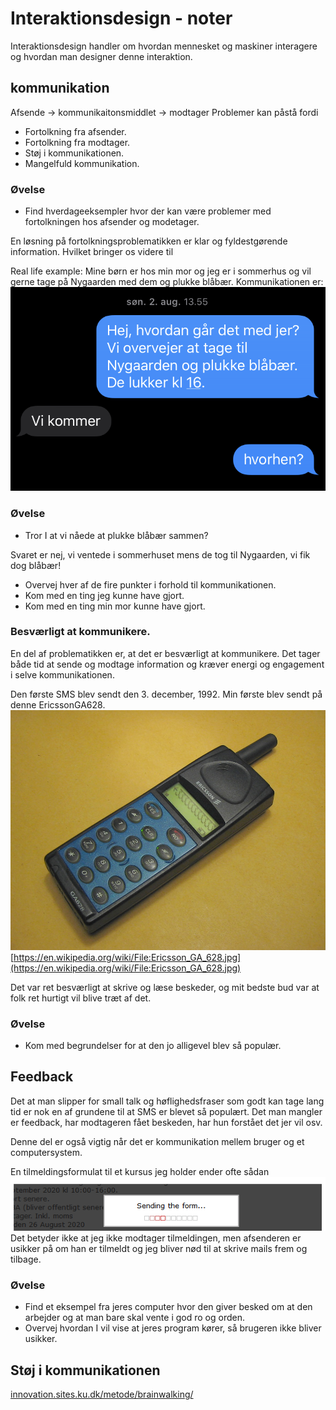 # Interaktionsdesign - noter

Interaktionsdesign handler om hvordan mennesket og maskiner interagere og hvordan man designer denne interaktion.



## kommunikation
Afsende -> kommunikaitonsmiddlet -> modtager
Problemer kan påstå fordi
* Fortolkning fra afsender.
* Fortolkning fra modtager.
* Støj i kommunikationen.
* Mangelfuld kommunikation.

### Øvelse
* Find hverdageeksempler hvor der kan være problemer med fortolkningen hos afsender og modetager.

En løsning på fortolkningsproblematikken er klar og fyldestgørende information. Hvilket bringer os videre til

Real life example:
Mine børn er hos min mor og jeg er i sommerhus og vil gerne tage på Nygaarden med dem og plukke blåbær.
Kommunikationen er:
![kommunikationsproblemer](billeder/kommunikation.PNG)
### Øvelse
* Tror I at vi nåede at plukke blåbær sammen?

Svaret er nej, vi ventede i sommerhuset mens de tog til Nygaarden, vi fik dog blåbær!
* Overvej hver af de fire punkter i forhold til kommunikationen.
*  Kom med en ting jeg kunne have gjort.
* Kom med en ting min mor kunne have gjort.

### Besværligt at kommunikere.
En del af problematikken er, at det er besværligt at kommunikere. Det tager både tid at sende og modtage information og kræver energi og engagement i selve kommunikationen.

Den første SMS blev sendt den 3. december, 1992. Min første blev sendt på denne EricssonGA628.
![Ericsson_GA_628.jpg](billeder/Ericsson_GA_628.jpg)
[https://en.wikipedia.org/wiki/File:Ericsson_GA_628.jpg](https://en.wikipedia.org/wiki/File:Ericsson_GA_628.jpg)

Det var ret besværligt at skrive og læse beskeder, og mit bedste bud var at folk ret hurtigt vil blive træt af det.

### Øvelse
* Kom med begrundelser for at den jo alligevel blev så populær.


## Feedback
Det at man slipper for small talk og høflighedsfraser som godt kan tage lang tid er nok en af grundene til at SMS er blevet så populært. Det man mangler er feedback, har modtageren fået beskeden, har hun forstået det jer vil osv.

Denne del er også vigtig når det er kommunikation mellem bruger og et computersystem.

En tilmeldingsformulat til et kursus jeg holder ender ofte sådan
![formular](billeder/formular.PNG)
Det betyder ikke at jeg ikke modtager tilmeldingen, men afsenderen er usikker på om han er tilmeldt og jeg bliver nød til at skrive mails frem og tilbage.

### Øvelse
* Find et eksempel fra jeres computer hvor den giver besked om at den arbejder og at man bare skal vente i god ro og orden.
* Overvej hvordan I vil vise at jeres program kører, så brugeren ikke bliver usikker.

## Støj i kommunikationen

[innovation.sites.ku.dk/metode/brainwalking/](https://innovation.sites.ku.dk/metode/brainwalking/)
